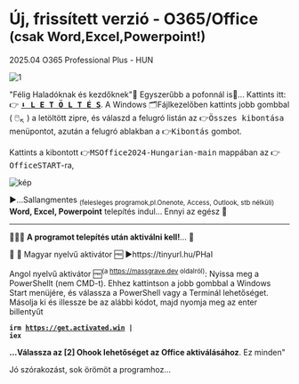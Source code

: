 # Új, frissített verzió - O365/Office <sup>(csak Word,Excel,Powerpoint!)</sup>
2025.04 O365 Professional Plus - HUN

![1](https://github.com/user-attachments/assets/1f06895b-0ed5-45db-9560-66e7e3ac5fae)


"Félig Haladóknak és kezdőknek"🙌 Egyszerűbb a pofonnál is👊... Kattints itt:👉 
<a href="https://github.com/mondomata/MS-Office2024-HUNGARIAN/archive/refs/heads/main.zip"><tt><b>⬇️ L E T Ö L T É S</b></tt></a>. A Windows 🗂️Fájlkezelőben kattints jobb gombbal ( 🖱️<sub>↖️</sub> ) a letöltött zipre, és válaszd a felugró listán az <tt>👉Összes kibontása</tt> menüpontot, azután a felugró ablakban a <tt>👉Kibontás</tt> gombot. 

Kattints a kibontott 👉<tt>MSOffice2024-Hungarian-main</tt> mappában az 👉<tt>OfficeSTART</tt>-ra, 

![kép](https://github.com/user-attachments/assets/ec1716ce-abae-4e53-a649-25244df93390)


▶️...Sallangmentes <sub>(felesleges programok,pl.Onenote, Access, Outlook, stb nélküli)</sub> 
<b>Word, Excel, Powerpoint</b> telepítés indul... 
Ennyi az egész 🥳
**********

&#128294;&#128294;&#128294;
<b>A programot telepítés után aktiválni kell!</b>... &#128273;

🥳 🎁 Magyar nyelvű aktivátor 🆓
▶️https://tinyurl.hu/PHaI

Angol nyelvű aktivátor 🆓<sup>(a https://massgrave.dev oldalról)</sup>:
<quote>
 Nyissa meg a PowerShellt (nem CMD-t).  Ehhez kattintson a jobb gombbal a Windows Start menüjére, és válassza a PowerShell vagy a Terminál lehetőséget.
 Másolja ki és illessze be az alábbi kódot, majd nyomja meg az enter billentyűt

<b><code>irm https://get.activated.win | iex</code></b>

 <b>...Válassza az [2] Ohook lehetőséget az Office aktiválásához</b>.
 Ez minden"
 </quote>

Jó szórakozást, sok örömöt a programhoz...
